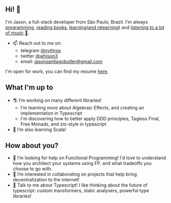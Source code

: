 ## Hi! 👋
I'm Jason, a full-stack developer from São Paulo, Brazil. I'm always <a href="https://github.com/nythrox">programming</a>, <a href="https://drive.google.com/drive/folders/1MNQ6v_8-qVsyyYW5eCZ0OwwUiG4TykOO">reading books</a>, <a href="https://www.notion.so/7aed0dcf35334b1cb3c2e0967639b680?v=a9b7d9ae37774d8db6bdc0e9ec81ab7b">learning</a><a href="https://github.com/nythrox/obsidian-json-vault/tree/main/programming">(and relearning)</a> and <a href="https://open.spotify.com/user/2d031aiwe8e8x2ssbmgdycd2u">listening to a lot of music</a> <a href="https://www.youtube.com/playlist?list=PLeyEdjzKZbs2REeoTWvgTo9gDmI1lM2gU">🎵</a>.
- 📫 Reach out to me on:
   - telegram <a href="https://t.me/nythrox">@nythrox</a>
   - twitter <a href="https://twitter.com/nythrox_">@whison3</a>
   - email: <a href="mailto:jasonsantiagobutler@gmail.com">jasonsantiagobutler@gmail.com</a>
   
I'm open for work, you can find my resume <a href="https://docs.google.com/document/d/1NTGi1UjUfwKXm1RPSyAumDo1zKpkiHYCeuY7fyHUOSQ/edit?usp=sharing">here</a>.

## What I'm up to
- 🌎 I’m working on many different libraries! 
   - I'm learning more about Algebraic Effects, and creating an implementation in Typescript 
   - I'm discovering how to better apply DDD principles, Tagless Final, Free Monads, and zio-style in typescript
- 🌱 I’m also learning Scala!

## How about you?
- 🤔 I’m looking for help on Functional Programming! I'd love to understand how you architect your systems using FP, and what tradeoffs you choose to go with.
- 👯 I’m interested in collaborating on projects that help bring decentralization to the internet!
- 💬 Talk to me about Typescript! I like thinking about the future of typescript: custom transformers, static analysers, powerful type libraries!
<!--
## Values
- 🌊 Clean code is the way to go! Creating maintainable software is just as important as launching new features 🚢
- ️‍🔥 I care deeply about making products that can change the world! ⚙️️‍
- 🏴 I believe in a future that is Open Source, decentralized, values freedom of information, self-empowerment though learning and sustainability! 🏳️‍🌈
-->

